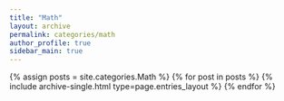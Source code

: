 ```yaml
---
title: "Math"
layout: archive
permalink: categories/math
author_profile: true
sidebar_main: true
---
```



{% assign posts = site.categories.Math %}
{% for post in posts %} {% include archive-single.html type=page.entries_layout %} {% endfor %}